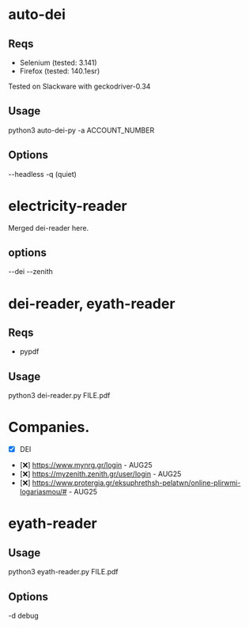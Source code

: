 # auto-dei

## Reqs

- Selenium (tested: 3.141)
- Firefox (tested: 140.1esr)

Tested on Slackware with geckodriver-0.34

## Usage

python3 auto-dei-py -a ACCOUNT_NUMBER

## Options

--headless -q (quiet)

# electricity-reader

Merged dei-reader here.

## options

--dei --zenith

# dei-reader, eyath-reader

## Reqs

- pypdf

## Usage

python3 dei-reader.py FILE.pdf

# Companies.

- [x] DEI
- [❌] https://www.mynrg.gr/login - AUG25
- [❌] https://myzenith.zenith.gr/user/login - AUG25
- [❌] https://www.protergia.gr/eksuphrethsh-pelatwn/online-plirwmi-logariasmou/# - AUG25

# eyath-reader

## Usage

python3 eyath-reader.py FILE.pdf

## Options

-d debug
